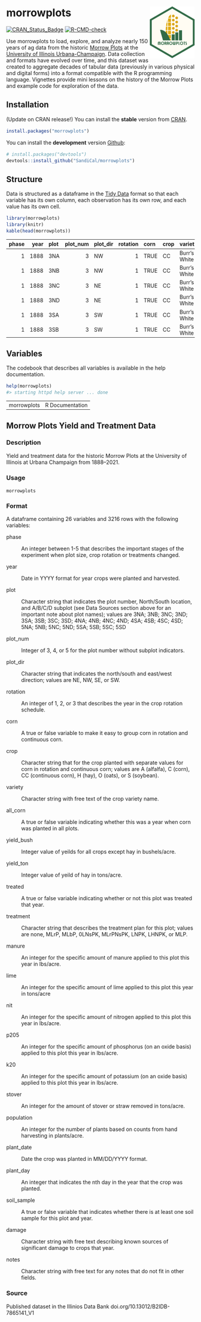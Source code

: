 
<!-- README.md is generated from README.Rmd. Please edit that file -->

# morrowplots <a href="https://SandiCal.github.io/morrowplots/"><img src="man/figures/logo.png" align="right" height="138" alt="morrowplots website" /></a>

<!-- badges: start -->

[![CRAN_Status_Badge](http://www.r-pkg.org/badges/version/TBD)](https://cran.r-project.org/package=morrowplots)
[![R-CMD-check](https://github.com/SandiCal/morrowplots/actions/workflows/R-CMD-check.yaml/badge.svg)](https://github.com/SandiCal/morrowplots/actions/workflows/R-CMD-check.yaml)
<!-- badges: end -->

Use morrowplots to load, explore, and analyze nearly 150 years of ag
data from the historic [Morrow
Plots](https://aces.illinois.edu/research/history/morrow-plots) at the
[University of Illinois Urbana-Champaign](https://illinois.edu/). Data
collection and formats have evolved over time, and this dataset was
created to aggregate decades of tabular data (previously in various
physical and digital forms) into a format compatible with the R
programming language. Vignettes provide mini lessons on the history of
the Morrow Plots and example code for exploration of the data.

## Installation

(Update on CRAN release!) You can install the **stable** version from
[CRAN](https://cran.r-project.org/package=morrowplots).

``` r
install.packages("morrowplots")
```

You can install the **development** version
[Github](https://github.com/SandiCal/morrowplots):

``` r
# install.packages("devtools")
devtools::install_github("SandiCal/morrowplots")
```

## Structure

Data is structured as a dataframe in the [Tidy
Data](https://vita.had.co.nz/papers/tidy-data.pdf) format so that each
variable has its own column, each observation has its own row, and each
value has its own cell.

``` r
library(morrowplots)
library(knitr)
kable(head(morrowplots))
```

| phase | year | plot | plot_num | plot_dir | rotation | corn | crop | variety      | all_corn | yield_bush | yield_ton | treated | treatment | manure | lime | nit | p205 | k20 | stover | population | plant_date | plant_day | soil_sample | damage | notes |
|------:|-----:|:-----|---------:|:---------|---------:|:-----|:-----|:-------------|:---------|-----------:|----------:|:--------|:----------|-------:|-----:|----:|-----:|----:|-------:|-----------:|:-----------|----------:|:------------|:-------|:------|
|     1 | 1888 | 3NA  |        3 | NW       |        1 | TRUE | CC   | Burr’s White | FALSE    |       54.3 |        NA | FALSE   | none      |     NA |   NA |  NA |   NA |  NA |     NA |         NA | 1888-05-04 |       125 | FALSE       | NA     | NA    |
|     1 | 1888 | 3NB  |        3 | NW       |        1 | TRUE | CC   | Burr’s White | FALSE    |       54.3 |        NA | FALSE   | none      |     NA |   NA |  NA |   NA |  NA |     NA |         NA | 1888-05-04 |       125 | FALSE       | NA     | NA    |
|     1 | 1888 | 3NC  |        3 | NE       |        1 | TRUE | CC   | Burr’s White | FALSE    |       54.3 |        NA | FALSE   | none      |     NA |   NA |  NA |   NA |  NA |     NA |         NA | 1888-05-04 |       125 | FALSE       | NA     | NA    |
|     1 | 1888 | 3ND  |        3 | NE       |        1 | TRUE | CC   | Burr’s White | FALSE    |       54.3 |        NA | FALSE   | none      |     NA |   NA |  NA |   NA |  NA |     NA |         NA | 1888-05-04 |       125 | FALSE       | NA     | NA    |
|     1 | 1888 | 3SA  |        3 | SW       |        1 | TRUE | CC   | Burr’s White | FALSE    |       54.3 |        NA | FALSE   | none      |     NA |   NA |  NA |   NA |  NA |     NA |         NA | 1888-05-04 |       125 | FALSE       | NA     | NA    |
|     1 | 1888 | 3SB  |        3 | SW       |        1 | TRUE | CC   | Burr’s White | FALSE    |       54.3 |        NA | FALSE   | none      |     NA |   NA |  NA |   NA |  NA |     NA |         NA | 1888-05-04 |       125 | FALSE       | NA     | NA    |

## Variables

The codebook that describes all variables is available in the help
documentation.

``` r
help(morrowplots)
#> starting httpd help server ... done
```

<!DOCTYPE html><html><head><title>R: Morrow Plots Yield and Treatment Data</title>
<meta http-equiv="Content-Type" content="text/html; charset=utf-8" />
<meta name="viewport" content="width=device-width, initial-scale=1.0, user-scalable=yes" />
<link rel="stylesheet" href="https://cdn.jsdelivr.net/npm/katex@0.15.3/dist/katex.min.css">
<script type="text/javascript">
const macros = { "\\R": "\\textsf{R}", "\\code": "\\texttt"};
function processMathHTML() {
    var l = document.getElementsByClassName('reqn');
    for (let e of l) { katex.render(e.textContent, e, { throwOnError: false, macros }); }
    return;
}</script>
<script defer src="https://cdn.jsdelivr.net/npm/katex@0.15.3/dist/katex.min.js"
    onload="processMathHTML();"></script>
<link rel="stylesheet" type="text/css" href="R.css" />
</head><body><div class="container">
&#10;<table style="width: 100%;"><tr><td>morrowplots</td><td style="text-align: right;">R Documentation</td></tr></table>
&#10;<h2 id='morrowplots'>Morrow Plots Yield and Treatment Data</h2>
&#10;<h3>Description</h3>
&#10;<p>Yield and treatment data for the historic Morrow Plots at the
University of Illinois at Urbana Champaign from 1888&ndash;2021.
</p>
&#10;
<h3>Usage</h3>
&#10;<pre><code class='language-R'>morrowplots
</code></pre>
&#10;
<h3>Format</h3>
&#10;<p>A dataframe containing 26 variables and 3216 rows with the following variables:
</p>
&#10;<dl>
<dt>phase</dt><dd><p>An integer between 1-5 that describes the important stages of the experiment when plot size, crop rotation or treatments changed.</p>
</dd>
<dt>year</dt><dd><p>Date in YYYY format for year crops were planted and harvested.</p>
</dd>
<dt>plot</dt><dd><p>Character string that indicates the plot number, North/South location, and A/B/C/D subplot (see Data Sources section above for an important note about plot names); values are 3NA; 3NB; 3NC; 3ND; 3SA; 3SB; 3SC; 3SD; 4NA; 4NB; 4NC; 4ND; 4SA; 4SB; 4SC; 4SD; 5NA; 5NB; 5NC; 5ND; 5SA; 5SB; 5SC; 5SD</p>
</dd>
<dt>plot_num</dt><dd><p>Integer of 3, 4, or 5 for the plot number without subplot indicators.</p>
</dd>
<dt>plot_dir</dt><dd><p>Character string that indicates the north/south and east/west direction; values are NE, NW, SE, or SW.</p>
</dd>
<dt>rotation</dt><dd><p>An integer of 1, 2, or 3 that describes the year in the crop rotation schedule.</p>
</dd>
<dt>corn</dt><dd><p>A true or false variable to make it easy to group corn in rotation and continuous corn.</p>
</dd>
<dt>crop</dt><dd><p>Character string that for the crop planted with separate values for corn in rotation and continuous corn; values are A (alfalfa), C (corn), CC (continuous corn), H (hay), O (oats), or S (soybean).</p>
</dd>
<dt>variety</dt><dd><p>Character string with free text of the crop variety name.</p>
</dd>
<dt>all_corn</dt><dd><p>A true or false variable indicating whether this was a year when corn was planted in all plots.</p>
</dd>
<dt>yield_bush</dt><dd><p>Integer value of yeilds for all crops except hay in bushels/acre.</p>
</dd>
<dt>yield_ton</dt><dd><p>Integer value of yeild of hay in tons/acre.</p>
</dd>
<dt>treated</dt><dd><p>A true or false variable indicating whether or not this plot was treated that year.</p>
</dd>
<dt>treatment</dt><dd><p>Character string that describes the treatment plan for this plot; values are none, MLrP, MLbP, 0LNsPK, MLrPNsPK, LNPK, LHNPK, or MLP.</p>
</dd>
<dt>manure</dt><dd><p>An integer for the specific amount of manure applied to this plot this year in lbs/acre.</p>
</dd>
<dt>lime</dt><dd><p>An integer for the specific amount of lime applied to this plot this year in tons/acre</p>
</dd>
<dt>nit</dt><dd><p>An integer for the specific amount of nitrogen applied to this plot this year in lbs/acre.</p>
</dd>
<dt>p205</dt><dd><p>An integer for the specific amount of phosphorus (on an oxide basis) applied to this plot this year in lbs/acre.</p>
</dd>
<dt>k20</dt><dd><p>An integer for the specific amount of potassium (on an oxide basis) applied to this plot this year in lbs/acre.</p>
</dd>
<dt>stover</dt><dd><p>An integer for the amount of stover or straw removed in tons/acre.</p>
</dd>
<dt>population</dt><dd><p>An integer for the number of plants based on counts from hand harvesting in plants/acre.</p>
</dd>
<dt>plant_date</dt><dd><p>Date the crop was planted in MM/DD/YYYY format.</p>
</dd>
<dt>plant_day</dt><dd><p>An integer that indicates the nth day in the year that the crop was planted.</p>
</dd>
<dt>soil_sample</dt><dd><p>A true or false variable that indicates whether there is at least one soil sample for this plot and year.</p>
</dd>
<dt>damage</dt><dd><p>Character string with free text describing known sources of significant damage to crops that year.</p>
</dd>
<dt>notes</dt><dd><p>Character string with free text for any notes that do not fit in other fields.</p>
</dd>
</dl>
&#10;
&#10;<h3>Source</h3>
&#10;<p>Published dataset in the Illinios Data Bank doi.org/10.13012/B2IDB-7865141_V1
</p>
&#10;
</div>
</body></html>
